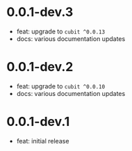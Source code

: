 # 0.0.1-dev.3

- feat: upgrade to `cubit ^0.0.13`
- docs: various documentation updates

# 0.0.1-dev.2

- feat: upgrade to `cubit ^0.0.10`
- docs: various documentation updates

# 0.0.1-dev.1

- feat: initial release
